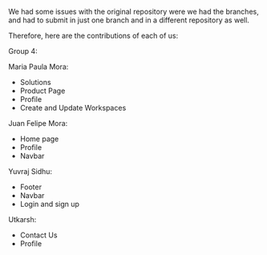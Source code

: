 We had some issues with the original repository were we had the branches, and had to submit in just one branch and in a different repository as well. 

Therefore, here are the contributions of each of us: 

Group 4:

Maria Paula Mora: 
- Solutions
- Product Page
- Profile
- Create and Update Workspaces

Juan Felipe Mora: 
- Home page
- Profile
- Navbar

Yuvraj Sidhu:
- Footer
- Navbar
- Login and sign up

Utkarsh: 
- Contact Us
- Profile

